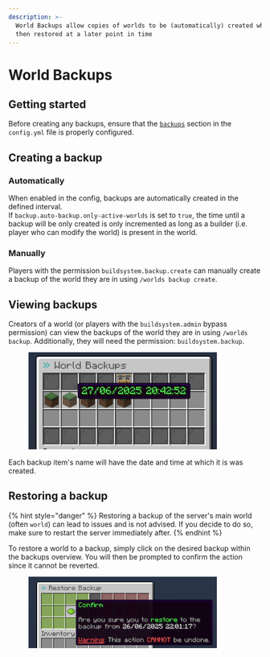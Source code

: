 ```yaml
---
description: >-
  World Backups allow copies of worlds to be (automatically) created which can
  then restored at a later point in time
---
```


# World Backups

## Getting started

Before creating any backups, ensure that the [`backups`](config.md#backup) section in the `config.yml` file is properly configured.

## Creating a backup

### Automatically

When enabled in the config, backups are automatically created in the defined interval.\
If `backup.auto-backup.only-active-worlds` is set to `true`, the time until a backup will be only created is only incremented as long as a builder (i.e. player who can modify the world) is present in the world.

### Manually

Players with the permission `buildsystem.backup.create` can manually create a backup of the world they are in using `/worlds backup create`.

## Viewing backups

Creators of a world (or players with the `buildsystem.admin` bypass permission) can view the backups of the world they are in using `/worlds backup`. Additionally, they will need the permission: `buildsystem.backup`.

<figure><img src="../.gitbook/assets/worlds-backup-list.png" alt="" width="375"><figcaption></figcaption></figure>

Each backup item's name will have the date and time at which it is was created.

## Restoring a backup

{% hint style="danger" %}
Restoring a backup of the server's main world (often `world`) can lead to issues and is not advised. If you decide to do so, make sure to restart the server immediately after.
{% endhint %}

To restore a world to a backup, simply click on the desired backup within the backups overview. You will then be prompted to confirm the action since it cannot be reverted.

<figure><img src="../.gitbook/assets/worlds-backup-restore-confirmation.png" alt="" width="375"><figcaption></figcaption></figure>
